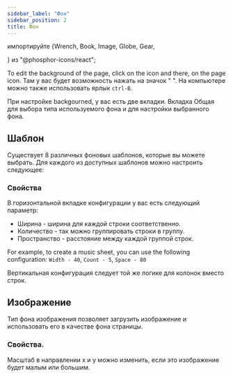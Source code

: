 ```yaml
---
sidebar_label: "Фон"
sidebar_position: 2
title: Фон
---
```


импортируйте {Wrench, Book, Image, Globe, Gear,

} из "@phosphor-icons/react";

To edit the background of the page, click on the <Wrench/> icon and there, on the <Book/> page icon. Там у вас будет возможность нажать на значок " <Image/>". На компьютере можно также использовать ярлык `ctrl-B`.

При настройке backgourned, у вас есть две вкладки. Вкладка <Globe/> Общая для выбора типа используемого фона и <Gear/> для настройки выбранного фона.

## <Globe/> Шаблон

Существует 8 различных фоновых шаблонов, которые вы можете выбрать. Для каждого из доступных шаблонов можно настроить следующее:


### <Gear/> Свойства

В горизонтальной вкладке конфигурации у вас есть следующий параметр:

- Ширина - ширина для каждой строки соответственно.
- Количество - так можно группировать строки в группу.
- Пространство - расстояние между каждой группой строк.

For example, to create a music sheet, you can use the following configuration: `Width - 40`, `Count - 5`, `Space - 80`

Вертикальная конфигурация следует той же логике для колонок вместо строк.

## <Globe/> Изображение

Тип фона изображения позволяет загрузить изображение и использовать его в качестве фона страницы.

### <Gear/> Свойства.

Масштаб в направлении x и y можно изменить, если это изображение будет малым или большим.
